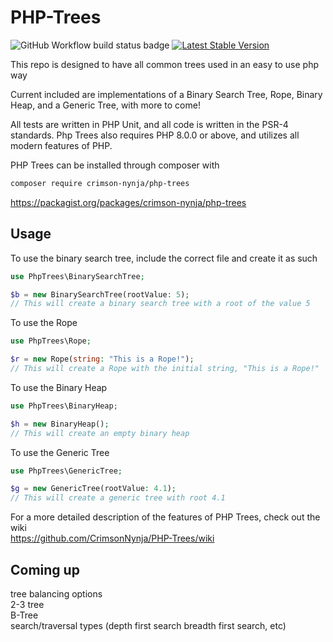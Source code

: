 # PHP-Trees

![GitHub Workflow build status badge](https://github.com/CrimsonNynja/PHP-Trees/workflows/Unit%20Tests/badge.svg) [![Latest Stable Version](https://poser.pugx.org/crimson-nynja/php-trees/v/stable)](https://packagist.org/packages/crimson-nynja/php-trees)

This repo is designed to have all common trees used in an easy to use php way

Current included are implementations of a Binary Search Tree, Rope, Binary Heap, and a Generic Tree, with more to come!

All tests are written in PHP Unit, and all code is written in the PSR-4 standards. Php Trees also requires PHP 8.0.0 or above, and utilizes all modern features of PHP.

PHP Trees can be installed through composer with

```bash
composer require crimson-nynja/php-trees
```

https://packagist.org/packages/crimson-nynja/php-trees

## Usage

To use the binary search tree, include the correct file and create it as such

```php
use PhpTrees\BinarySearchTree;

$b = new BinarySearchTree(rootValue: 5);
// This will create a binary search tree with a root of the value 5
```

To use the Rope

```php
use PhpTrees\Rope;

$r = new Rope(string: "This is a Rope!");
// This will create a Rope with the initial string, "This is a Rope!"
```

To use the Binary Heap

```php
use PhpTrees\BinaryHeap;

$h = new BinaryHeap();
// This will create an empty binary heap
```

To use the Generic Tree

```php
use PhpTrees\GenericTree;

$g = new GenericTree(rootValue: 4.1);
// This will create a generic tree with root 4.1
```

For a more detailed description of the features of PHP Trees, check out the wiki\
<https://github.com/CrimsonNynja/PHP-Trees/wiki>

## Coming up

tree balancing options\
2-3 tree\
B-Tree\
search/traversal types (depth first search breadth first search, etc)
